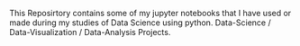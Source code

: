 This Reposirtory contains some of my jupyter notebooks that I have used or made during my studies of Data Science using python.
Data-Science / Data-Visualization / Data-Analysis Projects.
